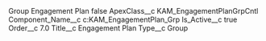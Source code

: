 <?xml version="1.0" encoding="UTF-8"?>
<CustomMetadata xmlns="http://soap.sforce.com/2006/04/metadata" xmlns:xsi="http://www.w3.org/2001/XMLSchema-instance" xmlns:xsd="http://www.w3.org/2001/XMLSchema">
    <label>Group Engagement Plan</label>
    <protected>false</protected>
    <values>
        <field>ApexClass__c</field>
        <value xsi:type="xsd:string">KAM_EngagementPlanGrpCntl</value>
    </values>
    <values>
        <field>Component_Name__c</field>
        <value xsi:type="xsd:string">c:KAM_EngagementPlan_Grp</value>
    </values>
    <values>
        <field>Is_Active__c</field>
        <value xsi:type="xsd:boolean">true</value>
    </values>
    <values>
        <field>Order__c</field>
        <value xsi:type="xsd:double">7.0</value>
    </values>
    <values>
        <field>Title__c</field>
        <value xsi:type="xsd:string">Engagement Plan</value>
    </values>
    <values>
        <field>Type__c</field>
        <value xsi:type="xsd:string">Group</value>
    </values>
</CustomMetadata>
